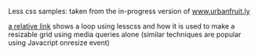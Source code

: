 Less css samples: taken from the in-progress version of www.urbanfruit.ly

[a relative link](myfruits.less) shows a loop using lesscss and how it is used to make a resizable grid using media queries alone (similar techniques are popular using Javacript onresize event)
